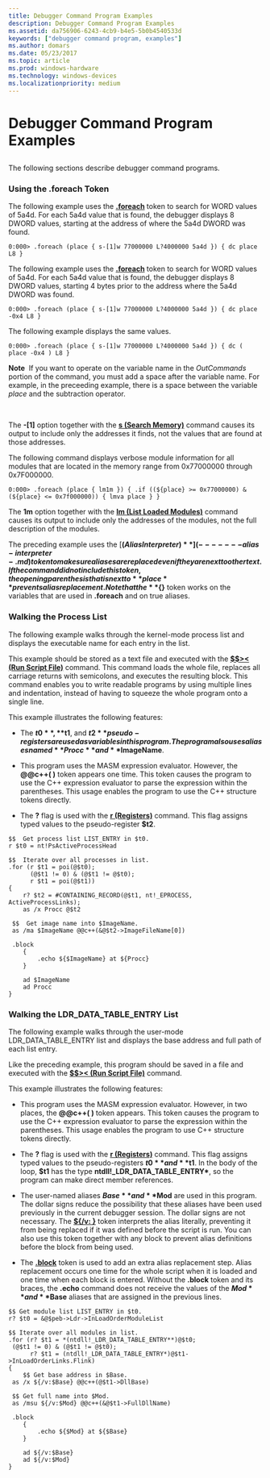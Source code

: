 ```yaml
---
title: Debugger Command Program Examples
description: Debugger Command Program Examples
ms.assetid: da756906-6243-4cb9-b4e5-5b0b4540533d
keywords: ["debugger command program, examples"]
ms.author: domars
ms.date: 05/23/2017
ms.topic: article
ms.prod: windows-hardware
ms.technology: windows-devices
ms.localizationpriority: medium
---
```


# Debugger Command Program Examples


## <span id="ddk_debugger_command_program_examples_dbg"></span><span id="DDK_DEBUGGER_COMMAND_PROGRAM_EXAMPLES_DBG"></span>


The following sections describe debugger command programs.

### <span id="using_the__foreach_token"></span><span id="USING_THE__FOREACH_TOKEN"></span>Using the .foreach Token

The following example uses the [**.foreach**](-foreach.md) token to search for WORD values of 5a4d. For each 5a4d value that is found, the debugger displays 8 DWORD values, starting at the address of where the 5a4d DWORD was found.

```
0:000> .foreach (place { s-[1]w 77000000 L?4000000 5a4d }) { dc place L8 } 
```

The following example uses the [**.foreach**](-foreach.md) token to search for WORD values of 5a4d. For each 5a4d value that is found, the debugger displays 8 DWORD values, starting 4 bytes prior to the address where the 5a4d DWORD was found.

```
0:000> .foreach (place { s-[1]w 77000000 L?4000000 5a4d }) { dc place -0x4 L8 } 
```

The following example displays the same values.

```
0:000> .foreach (place { s-[1]w 77000000 L?4000000 5a4d }) { dc ( place -0x4 ) L8 } 
```

**Note**  If you want to operate on the variable name in the *OutCommands* portion of the command, you must add a space after the variable name. For example, in the preceeding example, there is a space between the variable *place* and the subtraction operator.

 

The **-\[1\]** option together with the [**s (Search Memory)**](s--search-memory-.md) command causes its output to include only the addresses it finds, not the values that are found at those addresses.

The following command displays verbose module information for all modules that are located in the memory range from 0x77000000 through 0x7F000000.

```
0:000> .foreach (place { lm1m }) { .if ((${place} >= 0x77000000) & (${place} <= 0x7f000000)) { lmva place } } 
```

The **1m** option together with the [**lm (List Loaded Modules)**](lm--list-loaded-modules-.md) command causes its output to include only the addresses of the modules, not the full description of the modules.

The preceding example uses the [**${ } (Alias Interpreter)**](-------alias-interpreter-.md) token to make sure aliases are replaced even if they are next to other text. If the command did not include this token, the opening parenthesis that is next to **place** prevents alias replacement. Note that the **${}** token works on the variables that are used in **.foreach** and on true aliases.

### <span id="walking_the_process_list"></span><span id="WALKING_THE_PROCESS_LIST"></span>Walking the Process List

The following example walks through the kernel-mode process list and displays the executable name for each entry in the list.

This example should be stored as a text file and executed with the [**$$&gt;&lt; (Run Script File)**](-----------------------a---run-script-file-.md) command. This command loads the whole file, replaces all carriage returns with semicolons, and executes the resulting block. This command enables you to write readable programs by using multiple lines and indentation, instead of having to squeeze the whole program onto a single line.

This example illustrates the following features:

-   The **$t0**, **$t1**, and **$t2** pseudo-registers are used as variables in this program. The program also uses aliases named **Procc** and **$ImageName**.

-   This program uses the MASM expression evaluator. However, the **@@c++( )** token appears one time. This token causes the program to use the C++ expression evaluator to parse the expression within the parentheses. This usage enables the program to use the C++ structure tokens directly.

-   The **?** flag is used with the [**r (Registers)**](r--registers-.md) command. This flag assigns typed values to the pseudo-register **$t2**.

```
$$  Get process list LIST_ENTRY in $t0.
r $t0 = nt!PsActiveProcessHead

$$  Iterate over all processes in list.
.for (r $t1 = poi(@$t0);
      (@$t1 != 0) & (@$t1 != @$t0);
      r $t1 = poi(@$t1))
{
    r? $t2 = #CONTAINING_RECORD(@$t1, nt!_EPROCESS, ActiveProcessLinks);
    as /x Procc @$t2

 $$  Get image name into $ImageName.
 as /ma $ImageName @@c++(&@$t2->ImageFileName[0])

 .block
    {
        .echo ${$ImageName} at ${Procc}
    }

    ad $ImageName
    ad Procc
}
```

### <span id="walking_the_ldr_data_table_entry_list"></span><span id="WALKING_THE_LDR_DATA_TABLE_ENTRY_LIST"></span>Walking the LDR\_DATA\_TABLE\_ENTRY List

The following example walks through the user-mode LDR\_DATA\_TABLE\_ENTRY list and displays the base address and full path of each list entry.

Like the preceding example, this program should be saved in a file and executed with the [**$$&gt;&lt; (Run Script File)**](-----------------------a---run-script-file-.md) command.

This example illustrates the following features:

-   This program uses the MASM expression evaluator. However, in two places, the **@@c++( )** token appears. This token causes the program to use the C++ expression evaluator to parse the expression within the parentheses. This usage enables the program to use C++ structure tokens directly.

-   The **?** flag is used with the [**r (Registers)**](r--registers-.md) command. This flag assigns typed values to the pseudo-registers **$t0** and **$t1**. In the body of the loop, **$t1** has the type **ntdll!\_LDR\_DATA\_TABLE\_ENTRY\***, so the program can make direct member references.

-   The user-named aliases **$Base** and **$Mod** are used in this program. The dollar signs reduce the possibility that these aliases have been used previously in the current debugger session. The dollar signs are not necessary. The [**${/v: }**](-------alias-interpreter-.md) token interprets the alias literally, preventing it from being replaced if it was defined before the script is run. You can also use this token together with any block to prevent alias definitions before the block from being used.

-   The [**.block**](-block.md) token is used to add an extra alias replacement step. Alias replacement occurs one time for the whole script when it is loaded and one time when each block is entered. Without the **.block** token and its braces, the **.echo** command does not receive the values of the **$Mod** and **$Base** aliases that are assigned in the previous lines.

```
$$ Get module list LIST_ENTRY in $t0.
r? $t0 = &@$peb->Ldr->InLoadOrderModuleList
 
$$ Iterate over all modules in list.
.for (r? $t1 = *(ntdll!_LDR_DATA_TABLE_ENTRY**)@$t0;
 (@$t1 != 0) & (@$t1 != @$t0);
      r? $t1 = (ntdll!_LDR_DATA_TABLE_ENTRY*)@$t1->InLoadOrderLinks.Flink)
{
    $$ Get base address in $Base.
 as /x ${/v:$Base} @@c++(@$t1->DllBase)
 
 $$ Get full name into $Mod.
 as /msu ${/v:$Mod} @@c++(&@$t1->FullDllName)
 
 .block
    {
        .echo ${$Mod} at ${$Base}
    }
 
    ad ${/v:$Base}
    ad ${/v:$Mod}
}
```

 

 





